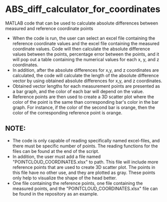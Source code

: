 # ABS_diff_calculator_for_coordinates
MATLAB code that can be used to calculate absolute differences between measured and reference coordinate points


- When the code is run, the user can select an excel file containing the reference coordinate values and the excel file containing the measured coordinate values.
Code will then calculate the absolute difference values between the points, percentage error between the points, and it will pop out a table containing the numerical values for each x, y, and z coordinates. 
- In addition, after the absolute differences for x,y, and z coordinates are calculated, the code will calculate the length of the absolute difference vector by using obtained absolute differences for x,y, and z coordinates. 
- Obtained vector lengths for each measurement points are presented as a bar graph, and the color of each bar will depend on the value.
- Reference points are then used to create a 3D scatter plot where the color of the point is the same than corresponding bar's color in the bar graph. For instance, if the color of the second bar is orange, then the color of the corresponding reference point is orange.


## NOTE:
- The code is only capable of reading specifically named excel-files, and there must be specific number of points. The reading functions for the files can be found at the end of the script.
- In addition, the user must add a file named "POINTCLOUD_COORDINATES.xlsx" to path. This file will include more reference points that are used to create 3D scatter plot. The points in this file have no other use, and they are plotted as gray. These points only help to visualize the shape of the head better.
- One file containing the reference points, one file containing the measured points, and the "POINTCLOUD_COORDINATES.xlsx" file can be found in the repository as an example.
